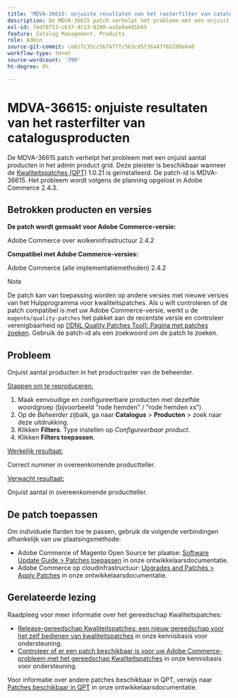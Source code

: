 ```yaml
---
title: 'MDVA-36615: onjuiste resultaten van het rasterfilter van catalogusproducten'
description: De MDVA-36615 patch verhelpt het probleem met een onjuist aantal producten in het admin product grid. Deze patch is beschikbaar wanneer [Quality Patches Tool (QPT)] (/help/announcements/adobe-commerce-announcements/magento-quality-patches-released-new-tool-to-self-serve-quality-patches.md) 1.0.21 is geïnstalleerd. De patch-id is MDVA-36615. Het probleem wordt volgens de planning opgelost in Adobe Commerce 2.4.3.
exl-id: 7ed70753-c637-4c13-8290-aa5e8a4d1b65
feature: Catalog Management, Products
role: Admin
source-git-commit: ce81fc35cc5b7477fc5b3cd5f36a4ff65280e6a0
workflow-type: tm+mt
source-wordcount: '390'
ht-degree: 0%

---
```


# MDVA-36615: onjuiste resultaten van het rasterfilter van catalogusproducten

De MDVA-36615 patch verhelpt het probleem met een onjuist aantal producten in het admin product grid. Deze pleister is beschikbaar wanneer de [Kwaliteitspatches (QPT)](/help/announcements/adobe-commerce-announcements/magento-quality-patches-released-new-tool-to-self-serve-quality-patches.md) 1.0.21 is geïnstalleerd. De patch-id is MDVA-36615. Het probleem wordt volgens de planning opgelost in Adobe Commerce 2.4.3.

## Betrokken producten en versies

**De patch wordt gemaakt voor Adobe Commerce-versie:**

Adobe Commerce over wolkeninfrastructuur 2.4.2

**Compatibel met Adobe Commerce-versies:**

Adobe Commerce (alle implementatiemethoden) 2.4.2

>[!NOTE]
>
>De patch kan van toepassing worden op andere versies met nieuwe versies van het Hulpprogramma voor kwaliteitspatches. Als u wilt controleren of de patch compatibel is met uw Adobe Commerce-versie, werkt u de `magento/quality-patches` het pakket aan de recentste versie en controleer verenigbaarheid op [[!DNL Quality Patches Tool]: Pagina met patches zoeken](https://devdocs.magento.com/quality-patches/tool.html#patch-grid). Gebruik de patch-id als een zoekwoord om de patch te zoeken.

## Probleem

Onjuist aantal producten in het productraster van de beheerder.

<u>Stappen om te reproduceren:</u>

1. Maak eenvoudige en configureerbare producten met dezelfde woordgroep (bijvoorbeeld &quot;rode hemden&quot; / &quot;rode hemden xs&quot;).
1. Op de *Beheerder* zijbalk, ga naar **Catalogus** > **Producten** > zoek naar deze uitdrukking.
1. Klikken **Filters**. Type instellen op *Configureerbaar product*.
1. Klikken **Filters toepassen**.

<u>Werkelijk resultaat:</u>

Correct nummer in overeenkomende productteller.

<u>Verwacht resultaat:</u>

Onjuist aantal in overeenkomende productteller.

## De patch toepassen

Om individuele flarden toe te passen, gebruik de volgende verbindingen afhankelijk van uw plaatsingsmethode:

* Adobe Commerce of Magento Open Source ter plaatse: [Software Update Guide > Patches toepassen](https://devdocs.magento.com/guides/v2.4/comp-mgr/patching/mqp.html) in onze ontwikkelaarsdocumentatie.
* Adobe Commerce op cloudinfrastructuur: [Upgrades and Patches > Apply Patches](https://devdocs.magento.com/cloud/project/project-patch.html) in onze ontwikkelaarsdocumentatie.

## Gerelateerde lezing

Raadpleeg voor meer informatie over het gereedschap Kwaliteitspatches:

* [Release-gereedschap Kwaliteitspatches: een nieuw gereedschap voor het zelf bedienen van kwaliteitspatches](/help/announcements/adobe-commerce-announcements/magento-quality-patches-released-new-tool-to-self-serve-quality-patches.md) in onze kennisbasis voor ondersteuning.
* [Controleer of er een patch beschikbaar is voor uw Adobe Commerce-probleem met het gereedschap Kwaliteitspatches](/help/support-tools/patches-available-in-qpt-tool/check-patch-for-magento-issue-with-magento-quality-patches.md) in onze kennisbasis voor ondersteuning.

Voor informatie over andere patches beschikbaar in QPT, verwijs naar [Patches beschikbaar in QPT](https://devdocs.magento.com/quality-patches/tool.html#patch-grid) in onze ontwikkelaarsdocumentatie.
